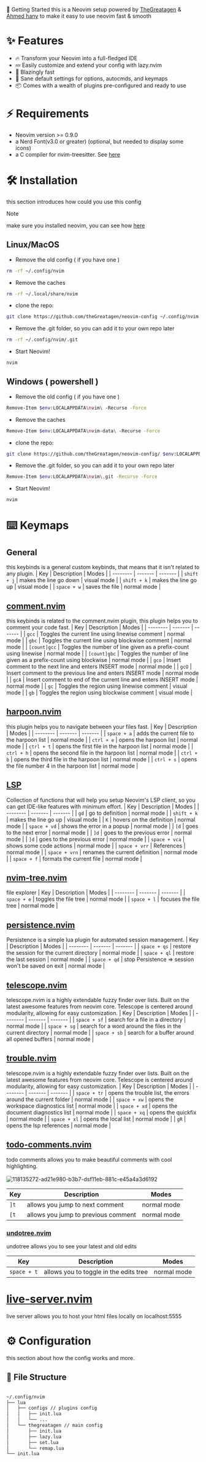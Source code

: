 🚀 Getting Started
this is a Neovim setup powered by [TheGreatagen](https://github.com/thegreatagen1) & [Ahmed hany](https://github.com/ahmedhany5) to make it easy to use neovim fast & smooth

# ✨ Features

-    🔥 Transform your Neovim into a full-fledged IDE
-    💤 Easily customize and extend your config with lazy.nvim
-    🚀 Blazingly fast
-    🧹 Sane default settings for options, autocmds, and keymaps
-    📦 Comes with a wealth of plugins pre-configured and ready to use

# ⚡️ Requirements

-    Neovim version >= 0.9.0
-    a Nerd Font(v3.0 or greater) (optional, but needed to display some icons)
-    a C compiler for nvim-treesitter. See [here](https://github.com/nvim-treesitter/nvim-treesitter#requirements)

# 🛠️ Installation

this section introduces how could you use this config

> [!NOTE]
> make sure you installed neovim, you can see how [here](https://github.com/neovim/neovim/blob/master/INSTALL.md)

## Linux/MacOS

-    Remove the old config ( if you have one )

```bash
rm -rf ~/.config/nvim
```

-    Remove the caches

```bash
rm -rf ~/.local/share/nvim
```

-    clone the repo:

```bash
git clone https://github.com/theGreatagen/neovim-config ~/.config/nvim
```

-    Remove the .git folder, so you can add it to your own repo later

```bash
rm -rf ~/.config/nvim/.git
```

-    Start Neovim!

```bash
nvim
```

## Windows ( powershell )

-    Remove the old config ( if you have one )

```bash
Remove-Item $env:LOCALAPPDATA\nvim\ -Recurse -Force
```

-    Remove the caches

```bash
Remove-Item $env:LOCALAPPDATA\nvim-data\ -Recurse -Force
```

-    clone the repo:

```bash
git clone https://github.com/theGreatagen/neovim-config/ $env:LOCALAPPDATA\nvim
```

-    Remove the .git folder, so you can add it to your own repo later

```bash
Remove-Item $env:LOCALAPPDATA\nvim\.git -Recurse -Force
```

-    Start Neovim!

```bash
nvim
```

# ⌨️ Keymaps

## General

this keybinds is a general custom keybinds, that means that it isn't related to any plugin.
| Key | Description | Modes |
| -------- | ------- | ------- |
| `shift + j` | makes the line go down | visual mode |
| `shift + k` | makes the line go up | visual mode |
| `space + w` | saves the file | normal mode |

## [comment.nvim](https://github.com/numToStr/Comment.nvim)

this keybinds is related to the comment.nvim plugin, this plugin helps you to comment your code fast.
| Key | Description | Modes |
| -------- | ------- | ------- |
| `gcc` | Toggles the current line using linewise comment | normal mode |
| `gbc` | Toggles the current line using blockwise comment | normal mode |
| `[count]gcc` | Toggles the number of line given as a prefix-count using linewise | normal mode |
| `[count]gbc` | Toggles the number of line given as a prefix-count using blockwise | normal mode |
| `gco` | Insert comment to the next line and enters INSERT mode | normal mode |
| `gcO` | Insert comment to the previous line and enters INSERT mode | normal mode |
| `gcA` | Insert comment to end of the current line and enters INSERT mode | normal mode |
| `gc` | Toggles the region using linewise comment | visual mode |
| `gb` | Toggles the region using blockwise comment | visual mode |

## [harpoon.nvim](https://github.com/theprimeagen/harpoon)

this plugin helps you to navigate between your files fast.
| Key | Description | Modes |
| -------- | ------- | ------- |
| `space + a` | adds the current file to the harpoon list | normal mode |
| `ctrl + e` | opens the harpoon list | normal mode |
| `ctrl + t` | opens the first file in the harpoon list | normal mode |
| `ctrl + h` | opens the second file in the harpoon list | normal mode |
| `ctrl + b` | opens the third file in the harpoon list | normal mode |
| `ctrl + s` | opens the file number 4 in the harpoon list | normal mode |

## [LSP](https://github.com/VonHeikemen/lsp-zero.nvim)

Collection of functions that will help you setup Neovim's LSP client, so you can get IDE-like features with minimum effort.
| Key | Description | Modes |
| -------- | ------- | ------- |
| `gd` | go to definition | normal mode |
| `shift + k` | makes the line go up | visual mode |
| `K` | hovers on the definition | normal mode |
| `space + vd` | shows the error in a popup | normal mode |
| `[d` | goes to the next error | normal mode |
| `]d` | goes to the previous error | normal mode |
| `]d` | goes to the previous error | normal mode |
| `space + vca` | shows some code actions | normal mode |
| `space + vrr` | References | normal mode |
| `space + vrn` | renames the current definition | normal mode |
| `space + f` | formats the current file | normal mode |

## [nvim-tree.nvim](https://github.com/nvim-tree/nvim-tree.lua)

file explorer
| Key | Description | Modes |
| -------- | ------- | ------- |
| `space + e` | toggles the file tree | normal mode |
| `space + l` | focuses the file tree | normal mode |

## [persistence.nvim](https://github.com/folke/persistence.nvim)

Persistence is a simple lua plugin for automated session management.
| Key | Description | Modes |
| -------- | ------- | ------- |
| `space + qs` | restore the session for the current directory | normal mode |
| `space + ql` | restore the last session | normal mode |
| `space + qd` | stop Persistence => session won't be saved on exit | normal mode |

## [telescope.nvim](https://github.com/nvim-telescope/telescope.nvim)

telescope.nvim is a highly extendable fuzzy finder over lists. Built on the latest awesome features from neovim core. Telescope is centered around modularity, allowing for easy customization.
| Key | Description | Modes |
| -------- | ------- | ------- |
| `space + sf` | search for a file in a directory | normal mode |
| `space + sg` | search for a word around the files in the current directory | normal mode |
| `space + sb` | search for a buffer around all opened buffers | normal mode |

## [trouble.nvim](https://github.com/nvim-telescope/telescope.nvim)

telescope.nvim is a highly extendable fuzzy finder over lists. Built on the latest awesome features from neovim core. Telescope is centered around modularity, allowing for easy customization.
| Key | Description | Modes |
| -------- | ------- | ------- |
| `space + tr` | opens the trouble list, the errors around the current folder | normal mode |
| `space + xw` | opens the workspace diagnostics list | normal mode |
| `space + xd` | opens the document diagnostics list | normal mode |
| `space + xq` | opens the quickfix | normal mode |
| `space + xl` | opens the local list | normal mode |
| `gR` | opens the lsp references | normal mode |

## [todo-comments.nvim](https://github.com/folke/todo-comments.nvim)

todo comments allows you to make beautiful comments with cool highlighting.
<br />
<br />
![118135272-ad21e980-b3b7-dsf11eb-881c-e45a4a3d6192](https://github.com/theGreatagen/neovim-config/assets/133010783/aee41fa7-9be7-4466-815a-289f418aa5ca)

| Key  | Description                         | Modes       |
| ---- | ----------------------------------- | ----------- |
| `]t` | allows you jump to next comment     | normal mode |
| `[t` | allows you jump to previous comment | normal mode |

### [undotree.nvim](https://github.com/mbbill/undotree)

undotree allows you to see your latest and old edits

| Key         | Description                            | Modes       |
| ----------- | -------------------------------------- | ----------- |
| `space + t` | allows you to toggle in the edits tree | normal mode |

# [live-server.nvim](https://github.com/barrett-ruth/live-server.nvim)

live server allows you to host your html files locally on localhost:5555

# ⚙️ Configuration

this section about how the config works and more.

## 📂 File Structure

```bash

~/.config/nvim
├── lua
│   ├── configs // plugins config
│   │   ├── init.lua
│   │   └── ...
│   └── thegreatagen // main config
│       ├── init.lua
│       ├── lazy.lua
│       ├── set.lua
│       └── remap.lua
└── init.lua

```
